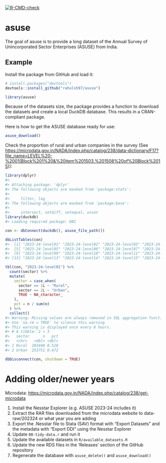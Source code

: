 
<!-- README.md is generated from README.Rmd. Please edit that file -->

<!-- badges: start -->

[![R-CMD-check](https://github.com/rahulsh97/asuse/actions/workflows/R-CMD-check.yaml/badge.svg)](https://github.com/rahulsh97/asuse/actions/workflows/R-CMD-check.yaml)
<!-- badges: end -->

# asuse

The goal of asuse is to provide a long dataset of the Annual Survey of
Unincorporated Sector Enterprises (ASUSE) from India.

## Example

Install the package from GitHub and load it:

``` r
# install.packages("devtools")
devtools::install_github("rahulsh97/asuse")
```

``` r
library(asuse)
```

Because of the datasets size, the package provides a function to
download the datasets and create a local DuckDB database. This results
in a CRAN-compliant package.

Here is how to get the ASUSE database ready for use:

``` r
asuse_download()
```

Check the proportion of rural and urban companies in the survey (See
<https://microdata.gov.in/NADA/index.php/catalog/238/data-dictionary/F17?file_name=LEVEL%20-%2001(Block%201%20&%20item%201503,%201508%20of%20Block%2015>)):

``` r
library(dplyr)
#> 
#> Attaching package: 'dplyr'
#> The following objects are masked from 'package:stats':
#> 
#>     filter, lag
#> The following objects are masked from 'package:base':
#> 
#>     intersect, setdiff, setequal, union
library(duckdb)
#> Loading required package: DBI

con <- dbConnect(duckdb(), asuse_file_path())

dbListTables(con)
#>  [1] "2023-24-level01" "2023-24-level02" "2023-24-level03" "2023-24-level04"
#>  [5] "2023-24-level05" "2023-24-level06" "2023-24-level07" "2023-24-level08"
#>  [9] "2023-24-level09" "2023-24-level10" "2023-24-level11" "2023-24-level12"
#> [13] "2023-24-level13" "2023-24-level14" "2023-24-level15" "2023-24-level16"

tbl(con, "2023-24-level01") %>%
  count(sector) %>%
  mutate(
    sector = case_when(
      sector == 1L ~ "Rural",
      sector == 2L ~ "Urban",
      TRUE ~ NA_character_
    ),
    pct = n / sum(n)
  ) %>%
  collect()
#> Warning: Missing values are always removed in SQL aggregation functions.
#> Use `na.rm = TRUE` to silence this warning
#> This warning is displayed once every 8 hours.
#> # A tibble: 2 × 3
#>   sector      n   pct
#>   <chr>   <dbl> <dbl>
#> 1 Rural  283448 0.528
#> 2 Urban  253751 0.472

dbDisconnect(con, shutdown = TRUE)
```

# Adding older/newer years

Microdata:
<https://microdata.gov.in/NADA/index.php/catalog/238/get-microdata>

1.  Install the Nesstar Explorer (e.g. ASUSE 2023-24 includes it)
2.  Extract the RAR files downloaded from the microdata website to
    data-raw/202324 or what year you are adding
3.  Export the .Nesstar file to Stata (SAV) format with “Export
    Datasets” and the metadata with “Export DDI” using the Nesstar
    Explorer
4.  Update `00-tidy-data.r` and run it
5.  Update the available datasets in `R/available_datasets.R`
6.  Update the new RDS files in the ‘Releases’ section of the GitHub
    repository
7.  Regenerate the database with `asuse_delete()` and `asuse_download()`
